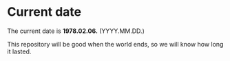 # Current date

The current date is **1978.02.06.** (YYYY.MM.DD.)

This repository will be good when the world ends, so we will know how long it lasted.